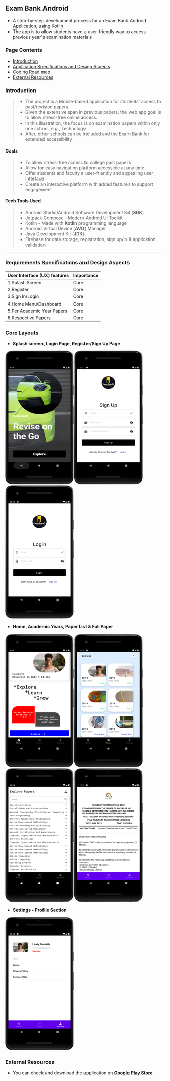 ## Exam Bank Android
- A step-by-step development process for an Exam Bank Android Application, using [Kotlin](https://kotlinlang.org/)
- The app is to allow students have a user-friendly way to access previous year's examination materials


### Page Contents
* [Introduction](#introduction)
* [Application Specifications and Design Aspects](#requirements-specifications-and-dessign-aspects)
* [Coding Road map](#coding-roadmap)
* [External Resources](#external-resources)

### Introduction
> - The project is a Mobile-based application for students' access to past/revision papers.
> - Given the extensive span in previous papers, the web app goal is to allow stress-free online access.
> - In this illustration, the focus is on examination papers within only one school, e.g., Technology
> - After, other schools can be included and the Exam Bank for extended accessibility
#### Goals
> - To allow stress-free access to college past papers
> - Allow for easy navigation platform accessible at any time
> - Offer students and faculty a user-friendly and appealing user interface
> - Create an interactive platform with added features to support engagement
#### Tech Tools Used
> - Android Studio/Android Software Development Kit (**SDK**)
> - Jetpack Compose - Modern Android UI Toolkit
> - Kotlin - Made with **Kotlin** programming language
> - Android Virtual Device (**AVD**) Manager
> - Java Development Kit (**JDK**)
> - Firebase for data storage, registration, sign up/in & application validation
---
### Requirements Specifications and Design Aspects
User Interface (UX) features | Importance
-----------------------------|---------------------------
 1.Splash Screen             | Core
 2.Register                  | Core
 3.Sign In/Login             | Core
 4.Home Menu/Dashboard       | Core
 5.Per Academic Year Papers  | Core
 6.Respective Papers         | Core



### Core Layouts
- **Splash screen, Login Page, Register/Sign Up Page**
 
<img width="218" height="420" alt="splash screen" src="ExamBankCompose/screenshots/welcome.png" ><img width="218" height="420" alt="welcome" src="ExamBankCompose/screenshots/signup.png" ><img width="218" height="420" alt="screenshots" src="ExamBankCompose/screenshots/login.png" >

- **Home, Academic Years, Paper List & Full Paper**

<img width="218" height="420" alt="screenshots" src="ExamBankCompose/screenshots/home.png" ><img width="218" height="420" alt="screenshots" src="ExamBankCompose/screenshots/academicyears.png" ><img width="218" height="420" alt="screenshots" src="ExamBankCompose/screenshots/paper0.png" ><img width="218" height="420" alt="screenshots" src="ExamBankCompose/screenshots/paper1.png" >

- **Settings - Profile Section**

<img width="218" height="420" alt="screenshots" src="ExamBankCompose/screenshots/settings.png" >




### External Resources
- You can check and download the application on **[Google Play Store](https://exambanq.vercel.app/)**
